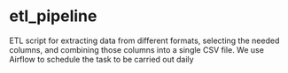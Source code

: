 # etl_pipeline

ETL script for extracting data from different formats, selecting the needed columns, and combining those columns into a single CSV file. We use Airflow to schedule the task to be carried out daily
